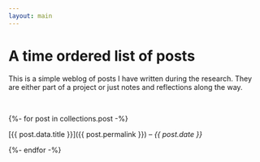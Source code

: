 ```yaml
---
layout: main
---
```


# A time ordered list of posts

This is a simple weblog of posts I have written during the research. They are either part of a project or just notes and reflections along the way.

<br>

{%- for post in collections.post -%}
<p>

[{{ post.data.title }}]({{ post.permalink }}) – *{{ post.date }}*

</p>
{%- endfor -%}
